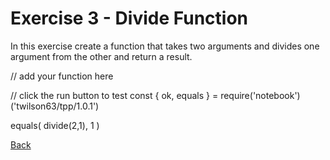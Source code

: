 # Exercise 3 - Divide Function

In this exercise create a function that takes two arguments and divides one argument from the other and return a result.

<script src="https://embed.tonicdev.com" data-element-id="my-element"></script>

<!-- anywhere else on your page -->
<div id="my-element">
// add your function here


// click the run button to test
const { ok, equals } = require('notebook')('twilson63/tpp/1.0.1')

equals(
  divide(2,1),
  1
)
</div>

[Back](/functions)
